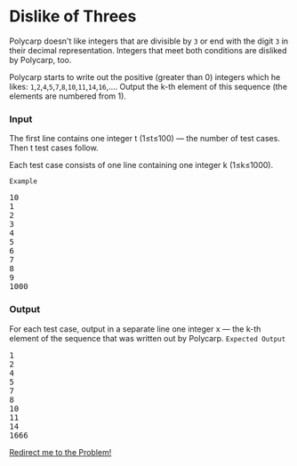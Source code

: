 # Dislike of Threes

Polycarp doesn't like integers that are divisible by `3` or end with the digit `3` in their decimal representation. Integers that meet both conditions are disliked by Polycarp, too.

Polycarp starts to write out the positive (greater than 0) integers which he likes: `1`,`2`,`4`,`5`,`7`,`8`,`10`,`11`,`14`,`16`,…. Output the k-th element of this sequence (the elements are numbered from 1).

### Input
The first line contains one integer t (1≤t≤100) — the number of test cases. Then t test cases follow.

Each test case consists of one line containing one integer k (1≤k≤1000).

`Example`
<pre>
10
1
2
3
4
5
6
7
8
9
1000
</pre>

### Output
For each test case, output in a separate line one integer x — the k-th element of the sequence that was written out by Polycarp.
`Expected Output`
<pre>
1
2
4
5
7
8
10
11
14
1666 </pre>


[Redirect me to the Problem!](https://codeforces.com/problemset/problem/1560/A)

